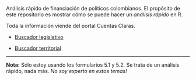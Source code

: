 Análisis rápido de financiación de políticos colombianos. El propósito de este repositorio es mostrar cómo se puede hacer un _análisis rápido_ en R.

Toda la información viende del portal Cuentas Claras.

- [Buscador legislativo](https://www5.registraduria.gov.co/CuentasClarasPublicoCon2018/Consultas/Candidatos/)

- [Buscador territorial](https://www5.registraduria.gov.co/CuentasClarasPublicoTer2019/Consultas/Candidatos/)

****

__Nota:__ Sólo estoy usando los formularios 5.1 y 5.2. Se trata de un análisis rápido, nada más. _No soy experto en estos temas!_ 

